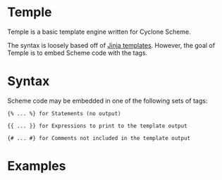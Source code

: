 # Temple

Temple is a basic template engine written for Cyclone Scheme.

The syntax is loosely based off of [Jinja templates](https://jinja.palletsprojects.com/en/2.11.x/templates/#variables). However, the goal of Temple is to embed Scheme code with the tags.

# Syntax 

Scheme code may be embedded in one of the following sets of tags:

    {% ... %} for Statements (no output)
    
    {{ ... }} for Expressions to print to the template output

    {# ... #} for Comments not included in the template output

# Examples

